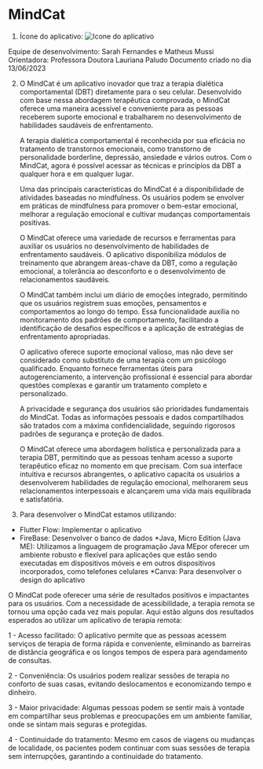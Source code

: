# MindCat
1. Ícone do aplicativo:
![Icone do aplicativo](https://github.com/Mussi162/MindCat/assets/137511504/b4ef3b37-1074-4d5e-8ed9-9797507abeeb)


Equipe de desenvolvimento: Sarah Fernandes e Matheus Mussi
Orientadora: Professora Doutora Lauriana Paludo
Documento criado no dia 13/06/2023

2. O MindCat é um aplicativo inovador que traz a terapia dialética comportamental (DBT) diretamente para o seu celular. Desenvolvido com base nessa abordagem terapêutica comprovada, o MindCat oferece uma maneira acessível e conveniente para as pessoas receberem suporte emocional e trabalharem no desenvolvimento de habilidades saudáveis de enfrentamento.

   A terapia dialética comportamental é reconhecida por sua eficácia no tratamento de transtornos emocionais, como transtorno de personalidade borderline, depressão, ansiedade e vários outros. Com o MindCat, agora é possível acessar as técnicas e princípios da DBT a qualquer hora e em qualquer lugar.

   Uma das principais características do MindCat é a disponibilidade de atividades baseadas no mindfulness. Os usuários podem se envolver em práticas de mindfulness para promover o bem-estar emocional, melhorar a regulação emocional e cultivar mudanças comportamentais positivas. 

   O MindCat oferece uma variedade de recursos e ferramentas para auxiliar os usuários no desenvolvimento de habilidades de enfrentamento saudáveis. O aplicativo disponibiliza módulos de treinamento que abrangem áreas-chave da DBT, como a regulação emocional, a tolerância ao desconforto e o desenvolvimento de relacionamentos saudáveis.

   O MindCat também inclui um diário de emoções integrado, permitindo que os usuários registrem suas emoções, pensamentos e comportamentos ao longo do tempo. Essa funcionalidade auxilia no monitoramento dos padrões de comportamento, facilitando a identificação de desafios específicos e a aplicação de estratégias de enfrentamento apropriadas.

   O aplicativo oferece suporte emocional valioso, mas não deve ser considerado como substituto de uma terapia com um psicólogo qualificado. Enquanto fornece ferramentas úteis para autogerenciamento, a intervenção profissional é essencial para abordar questões complexas e garantir um tratamento completo e personalizado.

   A privacidade e segurança dos usuários são prioridades fundamentais do MindCat. Todas as informações pessoais e dados compartilhados são tratados com a máxima confidencialidade, seguindo rigorosos padrões de segurança e proteção de dados.

   O MindCat oferece uma abordagem holística e personalizada para a terapia DBT, permitindo que as pessoas tenham acesso a suporte terapêutico eficaz no momento em que precisam. Com sua interface intuitiva e recursos abrangentes, o aplicativo capacita os usuários a desenvolverem habilidades de regulação emocional, melhorarem seus relacionamentos interpessoais e alcançarem uma vida mais equilibrada e satisfatória.


5. Para desenvolver o MindCat estamos utilizando:

  * Flutter Flow: Implementar o aplicativo
  * FireBase: Desenvolver o banco de dados 
  *Java, Micro Edition (Java ME): Utilizamos a linguagem de programação Java MEpor oferecer um ambiente robusto e flexível para aplicações que estão sendo executadas em dispositivos       móveis e em outros dispositivos incorporados, como telefones celulares
  *Canva: Para desenvolver o design do aplicativo

  O MindCat pode oferecer uma série de resultados positivos e impactantes para os usuários. Com a necessidade de acessibilidade, a terapia remota se tornou uma opção cada vez mais         popular. Aqui estão alguns dos resultados esperados ao utilizar um aplicativo de terapia remota:
  
  1 - Acesso facilitado: O aplicativo permite que as pessoas acessem serviços de terapia de forma rápida e conveniente, eliminando as barreiras de distância geográfica e os longos tempos de espera para agendamento de consultas.
  
  2 - Conveniência: Os usuários podem realizar sessões de terapia no conforto de suas casas, evitando deslocamentos e economizando tempo e dinheiro.
  
  3 - Maior privacidade: Algumas pessoas podem se sentir mais à vontade em compartilhar seus problemas e preocupações em um ambiente familiar, onde se sintam mais seguras e protegidas.
  
  4 - Continuidade do tratamento: Mesmo em casos de viagens ou mudanças de localidade, os pacientes podem continuar com suas sessões de terapia sem interrupções, garantindo a continuidade do tratamento.

